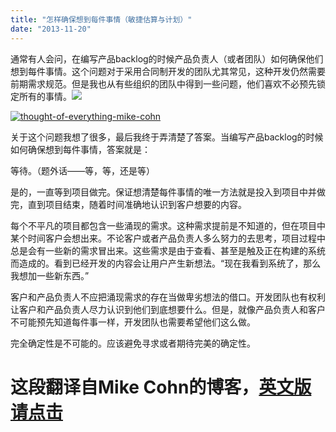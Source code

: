 ```yaml
---
title: "怎样确保想到每件事情（敏捷估算与计划）"
date: "2013-11-20"
---
```


通常有人会问，在编写产品backlog的时候产品负责人（或者团队）如何确保他们想到每件事情。这个问题对于采用合同制开发的团队尤其常见，这种开发仍然需要前期需求规范。但是我也从有些组织的团队中得到一些问题，他们喜欢不必预先锁定所有的事情。![](file:///C:/Users/exinbji/AppData/Local/Temp/enhtmlclip/Image(2).jpg)

[![thought-of-everything-mike-cohn](/wp-content/uploads/2013/11/thought-of-everything-mike-cohn-300x225.jpg)](/wp-content/uploads/2013/11/thought-of-everything-mike-cohn.jpg)

关于这个问题我想了很多，最后我终于弄清楚了答案。当编写产品backlog的时候如何确保想到每件事情，答案就是：

等待。（题外话——等，等，还是等）

是的，一直等到项目做完。保证想清楚每件事情的唯一方法就是投入到项目中并做完，直到项目结束，随着时间准确地认识到客户想要的内容。

每个不平凡的项目都包含一些涌现的需求。这种需求提前是不知道的，但在项目中某个时间客户会想出来。不论客户或者产品负责人多么努力的去思考，项目过程中总是会有一些新的需求冒出来。这些需求是由于查看、甚至是触及正在构建的系统而造成的。看到已经开发的内容会让用户产生新想法。“现在我看到系统了，那么我想加一些新东西。”

客户和产品负责人不应把涌现需求的存在当做卑劣想法的借口。开发团队也有权利让客户和产品负责人尽力认识到他们到底想要什么。但是，就像产品负责人和客户不可能预先知道每件事一样，开发团队也需要希望他们这么做。

完全确定性是不可能的。应该避免寻求或者期待完美的确定性。

# 这段翻译自Mike Cohn的博客，[英文版请点击](http://www.mountaingoatsoftware.com/blog/how-to-be-sure-youve-thought-of-everything)
